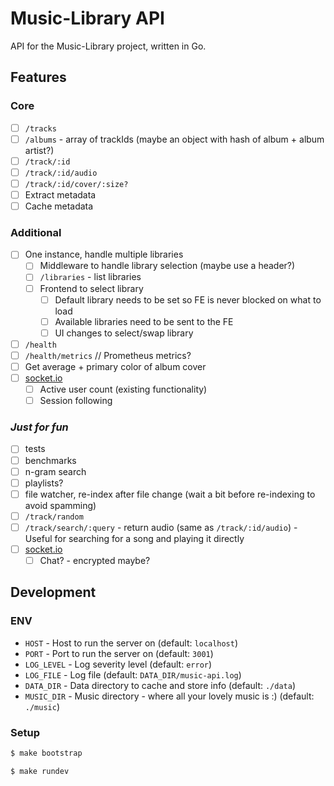 # Music-Library API

API for the Music-Library project, written in Go.

## Features

### Core

-   [ ] `/tracks`
-   [ ] `/albums` - array of trackIds (maybe an object with hash of album + album artist?)
-   [ ] `/track/:id`
-   [ ] `/track/:id/audio`
-   [ ] `/track/:id/cover/:size?`
-   [ ] Extract metadata
-   [ ] Cache metadata

### Additional

-   [ ] One instance, handle multiple libraries
    -   [ ] Middleware to handle library selection (maybe use a header?)
    -   [ ] `/libraries` - list libraries
    -   [ ] Frontend to select library
        -   [ ] Default library needs to be set so FE is never blocked on what to load
        -   [ ] Available libraries need to be sent to the FE
        -   [ ] UI changes to select/swap library
-   [ ] `/health`
-   [ ] `/health/metrics` // Prometheus metrics?
-   [ ] Get average + primary color of album cover
-   [ ] [socket.io](https://github.com/ambelovsky/gosf)
    -   [ ] Active user count (existing functionality)
    -   [ ] Session following

### _Just for fun_

-   [ ] tests
-   [ ] benchmarks
-   [ ] n-gram search
-   [ ] playlists?
-   [ ] file watcher, re-index after file change (wait a bit before re-indexing to avoid spamming)
-   [ ] `/track/random`
-   [ ] `/track/search/:query` - return audio (same as `/track/:id/audio`) - Useful for searching for a song and playing it directly
-   [ ] [socket.io](https://github.com/ambelovsky/gosf)
    -   [ ] Chat? - encrypted maybe?

## Development

### ENV

-   `HOST` - Host to run the server on (default: `localhost`)
-   `PORT` - Port to run the server on (default: `3001`)
-   `LOG_LEVEL` - Log severity level (default: `error`)
-   `LOG_FILE` - Log file (default: `DATA_DIR/music-api.log`)
-   `DATA_DIR` - Data directory to cache and store info (default: `./data`)
-   `MUSIC_DIR` - Music directory - where all your lovely music is :) (default: `./music`)

### Setup

```bash
$ make bootstrap
```

```bash
$ make rundev
```
